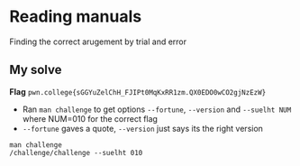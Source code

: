 # Reading manuals

Finding the correct arugement by trial and error

## My solve
**Flag** `pwn.college{sGGYuZelChH_FJIPt0MqKxRR1zm.QX0EDO0wCO2gjNzEzW}`
- Ran `man challenge` to get options `--fortune`, `--version` and `--suelht NUM` where NUM=010 for the correct flag
- `--fortune` gaves a quote, `--version` just says its the right version

```
man challenge
/challenge/challenge --suelht 010
```
